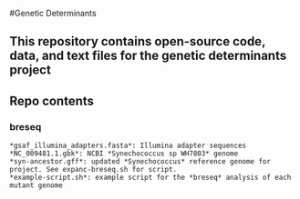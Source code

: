 #Genetic Determinants

## This repository contains open-source code, data, and text files for the genetic determinants project

## Repo contents

### breseq
	*gsaf_illumina_adapters.fasta*: Illumina adapter sequences
	*NC_009481.1.gbk*: NCBI *Synechococcus sp WH7803* genome
	*syn-ancestor.gff*: updated *Synechococcus* reference genome for project. See expanc-breseq.sh for script.
	*example-script.sh*: example script for the *breseq* analysis of each mutant genome
